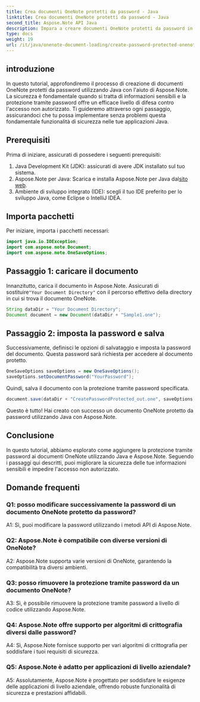 ```yaml
---
title: Crea documenti OneNote protetti da password - Java
linktitle: Crea documenti OneNote protetti da password - Java
second_title: Aspose.Note API Java
description: Impara a creare documenti OneNote protetti da password in Java con Aspose.Note. Migliora la sicurezza seguendo il tutorial passo dopo passo.
type: docs
weight: 19
url: /it/java/onenote-document-loading/create-password-protected-onenote/
---
```

## introduzione

In questo tutorial, approfondiremo il processo di creazione di documenti OneNote protetti da password utilizzando Java con l'aiuto di Aspose.Note. La sicurezza è fondamentale quando si tratta di informazioni sensibili e la protezione tramite password offre un efficace livello di difesa contro l'accesso non autorizzato. Ti guideremo attraverso ogni passaggio, assicurandoci che tu possa implementare senza problemi questa fondamentale funzionalità di sicurezza nelle tue applicazioni Java.

## Prerequisiti

Prima di iniziare, assicurati di possedere i seguenti prerequisiti:

1. Java Development Kit (JDK): assicurati di avere JDK installato sul tuo sistema.
2. Aspose.Note per Java: Scarica e installa Aspose.Note per Java dal[sito web](https://releases.aspose.com/note/java/).
3. Ambiente di sviluppo integrato (IDE): scegli il tuo IDE preferito per lo sviluppo Java, come Eclipse o IntelliJ IDEA.

## Importa pacchetti

Per iniziare, importa i pacchetti necessari:

```java
import java.io.IOException;
import com.aspose.note.Document;
import com.aspose.note.OneSaveOptions;
```

## Passaggio 1: caricare il documento

 Innanzitutto, carica il documento in Aspose.Note. Assicurati di sostituire`"Your Document Directory"` con il percorso effettivo della directory in cui si trova il documento OneNote.

```java
String dataDir = "Your Document Directory";
Document document = new Document(dataDir + "Sample1.one");
```

## Passaggio 2: imposta la password e salva

Successivamente, definisci le opzioni di salvataggio e imposta la password del documento. Questa password sarà richiesta per accedere al documento protetto.

```java
OneSaveOptions saveOptions = new OneSaveOptions();
saveOptions.setDocumentPassword("YourPassword");
```

Quindi, salva il documento con la protezione tramite password specificata.

```java
document.save(dataDir + "CreatePasswordProtected_out.one", saveOptions);
```

Questo è tutto! Hai creato con successo un documento OneNote protetto da password utilizzando Java con Aspose.Note.

## Conclusione

In questo tutorial, abbiamo esplorato come aggiungere la protezione tramite password ai documenti OneNote utilizzando Java e Aspose.Note. Seguendo i passaggi qui descritti, puoi migliorare la sicurezza delle tue informazioni sensibili e impedire l'accesso non autorizzato.

## Domande frequenti

### Q1: posso modificare successivamente la password di un documento OneNote protetto da password?

A1: Sì, puoi modificare la password utilizzando i metodi API di Aspose.Note.

### Q2: Aspose.Note è compatibile con diverse versioni di OneNote?

A2: Aspose.Note supporta varie versioni di OneNote, garantendo la compatibilità tra diversi ambienti.

### Q3: posso rimuovere la protezione tramite password da un documento OneNote?

A3: Sì, è possibile rimuovere la protezione tramite password a livello di codice utilizzando Aspose.Note.

### Q4: Aspose.Note offre supporto per algoritmi di crittografia diversi dalle password?

A4: Sì, Aspose.Note fornisce supporto per vari algoritmi di crittografia per soddisfare i tuoi requisiti di sicurezza.

### Q5: Aspose.Note è adatto per applicazioni di livello aziendale?

A5: Assolutamente, Aspose.Note è progettato per soddisfare le esigenze delle applicazioni di livello aziendale, offrendo robuste funzionalità di sicurezza e prestazioni affidabili.